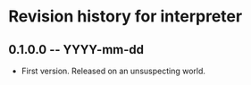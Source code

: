 # Revision history for interpreter

## 0.1.0.0  -- YYYY-mm-dd

* First version. Released on an unsuspecting world.
